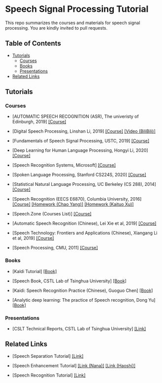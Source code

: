 # Speech Signal Processing Tutorial

This repo summarizes the courses and materials for speech signal processing. You are kindly invited to pull requests. 


## Table of Contents

- [Tutorials](#Toturials)
    - [Courses](#Courses)
    - [Books](#Books)
    - [Presentations](#Presentations)
- [Related Links](#related-links)

## Tutorials

### Courses

- [AUTOMATIC SPEECH RECOGNITION (ASR), The univeristy of Edinburgh, 2019] [[Course]](http://www.inf.ed.ac.uk/teaching/courses/asr/lectures-2019.html)

- [Digital Speech Processing, Linshan Li, 2019] [[Course]](http://speech.ee.ntu.edu.tw/DSP2019Spring/) [[Video (BiliBili)]](https://www.bilibili.com/video/BV1Gt411V7Pq/?spm_id_from=333.788.videocard.0)

- [Fundamentals of Speech Signal Processing, USTC, 2019] [[Course]](http://staff.ustc.edu.cn/~zhling/Course_SSP/)

- [Deep Learning for Human Language Processing, Hongyi Li, 2020] [[Course]](https://www.bilibili.com/video/BV1QE411p7z3/?spm_id_from=333.788.videocard.3)

- [Speech Recognition Systems, Microsoft] [[Course]](https://www.edx.org/course/speech-recognition-systems-2)

- [Spoken Language Processing, Stanford CS224S, 2020] [[Course]](http://web.stanford.edu/class/cs224s/)

- [Statistical Natural Language Processing, UC Berkeley (CS 288), 2014] [[Course]](https://people.eecs.berkeley.edu/~klein/cs288/fa14/)

- [Speech Recognition (EECS E6870), Columbia University, 2016] [[Course]](http://www.ee.columbia.edu/~stanchen/spring16/e6870/outline.html) [[Homework (Chao Yang)]](https://github.com/placebokkk/e6870/) [[Homework (Kaituo Xu)]](https://github.com/kaituoxu/E6870)

- [Speech.Zone (Courses List)] [[Course]](http://www.speech.zone/courses/)

- [Automatic Speech Recognition (Chinese), Lei Xie et al, 2019] [[Course]](https://www.shenlanxueyuan.com/course/245)

- [Speech Technology: Frontiers and Applications (Chinese), Xiangang Li et al, 2019] [[Course]](https://www.shenlanxueyuan.com/course/243)

- [Speech Processing, CMU, 2011] [[Course]](http://www.speech.cs.cmu.edu/15-492/)

### Books

- [Kaldi Tutorial] [[Book]](https://www.eleanorchodroff.com/tutorial/kaldi/)

- [Speech Book, CSTL Lab of Tsinghua University] [[Book]](http://cslt.riit.tsinghua.edu.cn/mediawiki/index.php/Speech_book)

- [Kaidi: Speech Recognition Practice (Chinese), Guoguo Chen] [[Book]](https://item.jd.com/12833388.html)

- [Analytic deep learning: The practice of Speech recognition, Dong Yu] [[Book]](https://item.jd.com/11933855.html)

### Presentations

- [CSLT Technical Reports, CSTL Lab of Tsinghua University] [[Link]](http://cslt.riit.tsinghua.edu.cn/publications.php?Publication-trp)


## Related Links

- [Speech Separation Tutorial] [[Link]](https://github.com/gemengtju/Tutorial_Separation)

- [Speech Enhancement Tutorial] [[Link (Nana)]](https://github.com/nanahou/Awesome-Speech-Enhancement) [[Link (Haoshi)]](https://github.com/hshi-cca/Research-and-Analysis-of-Speech-Enhancement-or-Dereverberation/blob/master/README.md)

- [Speech Recognition Tutorial] [[Link]](https://pan.baidu.com/share/init?surl=y3j6HAKYlGBXf-TqZo5Ehg)
